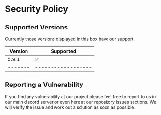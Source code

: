 # Security Policy

## Supported Versions

Currently those versions displayed in this box have our support.

| Version | Supported          |
| ------- | ------------------ |
| 5.9.1   | :white_check_mark: |
| ------- | ------------------ |

## Reporting a Vulnerability

If you find any vulnerability at our project please feel free to report to us in our main discord server or even here at our repository issues sections.
We will verify the issue and work out a solution as soon as possible.
